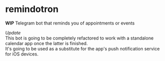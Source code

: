 # remindotron
**WIP** Telegram bot that reminds you of appointments or events

_Update_ <br>
This bot is going to be completely refactored to work with a standalone calendar app once the latter is finished. <br>
It's going to be used as a substitute for the app's push notification service for iOS devices.

